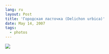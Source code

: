 ```yaml
---
lang: ru
layout: Post
title: 'Городская ласточка (Delichon urbica)'
date: May 14, 2007
tags:
  - photos
---
```


![](/images/blog/MG-9215.jpg)

